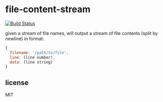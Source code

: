 file-content-stream
====

[![Build Status](https://travis-ci.org/jarofghosts/file-content-stream.png?branch=master)](https://travis-ci.org/jarofghosts/file-content-stream)

given a stream of file names, will output a stream of file contents (split by newline) in format:

```js
{
  filename: '/path/to/file',
  line: (line number),
  data: (line string)
}
```

## license

MIT
